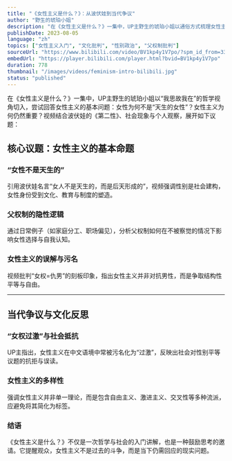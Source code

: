 ```yaml
---
title: "《女性主义是什么？》：从波伏娃到当代争议"
author: "野生的琥珀小姐"
description: "在《女性主义是什么？》一集中，UP主野生的琥珀小姐以通俗方式梳理女性主义的发展脉络，从波伏娃的哲学思想出发，探讨女性主义的核心问题、社会误解与当代争议。视频融合读书笔记、文化批判与个人反思，是中文语境下女性主义入门内容的代表之一。"
publishDate: 2023-08-05
language: "zh"
topics: ["女性主义入门", "文化批判", "性别政治", "父权制批判"]
sourceUrl: "https://www.bilibili.com/video/BV1kp4y1V7po/?spm_id_from=333.337.search-card.all.click"
embedUrl: "https://player.bilibili.com/player.html?bvid=BV1kp4y1V7po"
duration: 778
thumbnail: "/images/videos/feminism-intro-bilibili.jpg"
status: "published"
---
```


在《女性主义是什么？》一集中，UP主野生的琥珀小姐以“我思故我在”的哲学视角切入，尝试回答女性主义的基本问题：女性为何不是“天生的女性”？女性主义为何仍然重要？视频结合波伏娃的《第二性》、社会现象与个人观察，展开如下议题：

## 核心议题：女性主义的基本命题

### “女性不是天生的”
引用波伏娃名言“女人不是天生的，而是后天形成的”，视频强调性别是社会建构，女性身份受到文化、教育与制度的塑造。

### 父权制的隐性逻辑
通过日常例子（如家庭分工、职场偏见），分析父权制如何在不被察觉的情况下影响女性选择与自我认知。

### 女性主义的误解与污名
视频批判“女权=仇男”的刻板印象，指出女性主义并非对抗男性，而是争取结构性平等与自由。

---

## 当代争议与文化反思

### “女权过激”与社会抵抗
UP主指出，女性主义在中文语境中常被污名化为“过激”，反映出社会对性别平等议题的抗拒与误读。

### 女性主义的多样性
强调女性主义并非单一理论，而是包含自由主义、激进主义、交叉性等多种流派，应避免将其简化为标签。

### 结语
《女性主义是什么？》不仅是一次哲学与社会的入门讲解，也是一种鼓励思考的邀请。它提醒观众，女性主义不是过去的斗争，而是当下仍需回应的现实问题。

